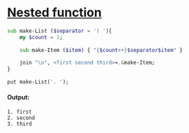 [1]: https://rosettacode.org/wiki/Nested_function

# [Nested function][1]

```raku
sub make-List ($separator = ') '){
    my $count = 1;
 
    sub make-Item ($item) { "{$count++}$separator$item" }
 
    join "\n", <first second third>».&make-Item;
}
 
put make-List('. ');
```

#### Output:
```
1. first
2. second
3. third
```